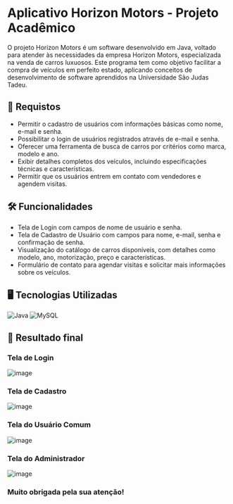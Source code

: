 # Aplicativo Horizon Motors - Projeto Acadêmico
O projeto Horizon Motors é um software desenvolvido em Java, voltado para atender às necessidades da empresa Horizon Motors, especializada na venda de carros luxuosos. Este programa tem como objetivo facilitar a compra de veículos em perfeito estado, aplicando conceitos de desenvolvimento de software aprendidos na Universidade São Judas Tadeu.

<h2>
📄 Requistos
</h2>

- Permitir o cadastro de usuários com informações básicas como nome, e-mail e senha.
- Possibilitar o login de usuários registrados através de e-mail e senha.
- Oferecer uma ferramenta de busca de carros por critérios como marca, modelo e ano.
- Exibir detalhes completos dos veículos, incluindo especificações técnicas e características.
- Permitir que os usuários entrem em contato com vendedores e agendem visitas.

<h2>
🛠️ Funcionalidades
</h2>

- Tela de Login com campos de nome de usuário e senha.
- Tela de Cadastro de Usuário com campos para nome, e-mail, senha e confirmação de senha.
- Visualização do catálogo de carros disponíveis, com detalhes como modelo, ano, motorização, preço e características.
- Formulário de contato para agendar visitas e solicitar mais informações sobre os veículos.

<h2>
🖥️ Tecnologias Utilizadas
</h2>

![Java](https://img.shields.io/badge/java-%23ED8B00.svg?style=for-the-badge&logo=openjdk&logoColor=white)
![MySQL](https://img.shields.io/badge/MySQL-00000F?style=for-the-badge&logo=mysql&logoColor=white)

<h2>
🎉 Resultado final
</h2>

<h3>Tela de Login</h3>

![image](https://github.com/user-attachments/assets/308d66f3-cb1d-4c06-80e3-a54f2d96e3e2)

<h3>Tela de Cadastro</h3>

![image](https://github.com/user-attachments/assets/5c3d6c32-2101-4b4f-b80d-af633f81e3c8)

<h3>Tela do Usuário Comum</h3>

![image](https://github.com/user-attachments/assets/0eaaa337-5ee0-41ea-b7c5-e1bf357834f5)

<h3>Tela do Administrador</h3>

![image](https://github.com/user-attachments/assets/21133ada-f17a-411e-8137-042406e5b070)

### Muito obrigada pela sua atenção!
